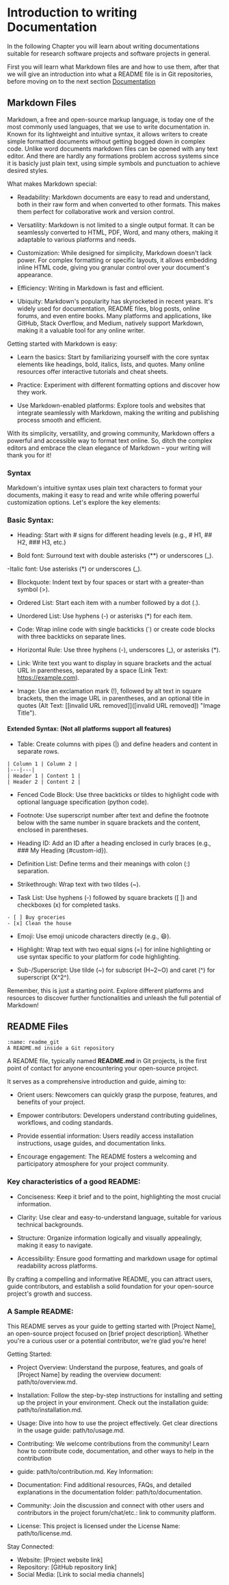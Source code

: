 # Introduction to writing Documentation

In the following Chapter you will learn about writing documentations suitable for research software projects and software projects in general.

First you will learn what Markdown files are and how to use them, after that we will give an introduction into what a README file is in Git repositories, before moving on to the next section [Documentation](https://software-engineering-group-up.github.io/RSE-UP/chapters/writing_documentation.html)


## Markdown Files

Markdown, a free and open-source markup language, is today one of the most commonly used languages, that we use to write documentation in. Known for its lightweight and intuitive syntax, it allows writers to create simple formatted documents without getting bogged down in complex code. Unlike word documents markdown files can be opened with any text editor. And there are hardly any formations problem accross systems since it is basicly just plain text, using simple symbols and punctuation to achieve desired styles.

What makes Markdown special:

- Readability: Markdown documents are easy to read and understand, both in 
  their raw form and when converted to other formats. 
  This makes them perfect for collaborative work and version control.

- Versatility: Markdown is not limited to a single output format. 
  It can be seamlessly converted to HTML, PDF, Word, and many others, making it
  adaptable to various platforms and needs.

- Customization: While designed for simplicity, Markdown doesn't lack power. 
  For complex formatting or specific layouts, it allows embedding inline HTML 
  code, giving you granular control over your document's appearance.

- Efficiency: Writing in Markdown is fast and efficient.

- Ubiquity: Markdown's popularity has skyrocketed in recent years. 
  It's widely used for documentation, README files, blog posts, online forums, 
  and even entire books. Many platforms and applications, like GitHub, 
  Stack Overflow, and Medium, natively support Markdown, 
  making it a valuable tool for any online writer.

Getting started with Markdown is easy:

- Learn the basics: Start by familiarizing yourself with the core syntax elements
like headings, bold, italics, lists, and quotes. Many online resources offer interactive tutorials and cheat sheets.

- Practice: Experiment with different formatting options and discover how they work.

- Use Markdown-enabled platforms: Explore tools and websites that integrate seamlessly with Markdown, making the writing and publishing process smooth and efficient.

With its simplicity, versatility, and growing community, Markdown offers a powerful and accessible way to format text online. So, ditch the complex editors and embrace the clean elegance of Markdown – your writing will thank you for it!

### Syntax
Markdown's intuitive syntax uses plain text characters to format your documents, making it easy to read and write while offering powerful customization options. Let's explore the key elements:

### **Basic Syntax:**
- Heading: Start with # signs for different heading levels (e.g., # H1, ## H2, ### H3, etc.)

- Bold font: Surround text with double asterisks (**) or underscores (_).

-Italic font: Use asterisks (*) or underscores (_).

- Blockquote: Indent text by four spaces or start with a greater-than symbol (>).

- Ordered List: Start each item with a number followed by a dot (.).

- Unordered List: Use hyphens (-) or asterisks (*) for each item.

- Code: Wrap inline code with single backticks (`) or create code blocks with three backticks on separate lines.

- Horizontal Rule: Use three hyphens (-), underscores (_), or asterisks (*).
- Link: Write text you want to display in square brackets and the actual URL in parentheses, separated by a space (Link Text: https://example.com).

- Image: Use an exclamation mark (!), followed by alt text in square brackets, then the image URL in parentheses, and an optional title in quotes (Alt Text: [[invalid URL removed]]([invalid URL removed]) "Image Title").

#### **Extended Syntax: (Not all platforms support all features)**

- Table: Create columns with pipes (|) and define headers and content in separate rows.

```
| Column 1 | Column 2 |
|---|---|
| Header 1 | Content 1 |
| Header 2 | Content 2 |
```

- Fenced Code Block: Use three backticks or tildes to highlight code with optional language specification (python code).

- Footnote: Use superscript number after text and define the footnote below with the same number in square brackets and the content, enclosed in parentheses.

- Heading ID: Add an ID after a heading enclosed in curly braces (e.g., ### My Heading {#custom-id}).

- Definition List: Define terms and their meanings with colon (:) separation.
- Strikethrough: Wrap text with two tildes (~).

- Task List: Use hyphens (-) followed by square brackets ([ ]) and checkboxes (x) for completed tasks.

```
- [ ] Buy groceries
- [x] Clean the house

```
- Emoji: Use emoji unicode characters directly (e.g., :smile:).

- Highlight: Wrap text with two equal signs (=) for inline highlighting or use syntax specific to your platform for code highlighting.

- Sub-/Superscript: Use tilde (~) for subscript (H~2~O) and caret (^) for superscript (X^2^).

Remember, this is just a starting point. Explore different platforms and resources to discover further functionalities and unleash the full potential of Markdown!

## README Files

```{figure} ../../figures/documentation/readme.png
:name: readme_git
A README.md inside a Git repository
```

A README file, typically named **README.md** in Git projects, is the first point of contact for anyone encountering your open-source project. 


It serves as a comprehensive introduction and guide, aiming to:

- Orient users: Newcomers can quickly grasp the purpose, features, and benefits of your project.

- Empower contributors: Developers understand contributing guidelines, workflows, and coding standards.

- Provide essential information: Users readily access installation instructions, usage guides, and documentation links.

- Encourage engagement: The README fosters a welcoming and participatory atmosphere for your project community.

### Key characteristics of a good README:

 - Conciseness: Keep it brief and to the point, highlighting the most crucial information.

- Clarity: Use clear and easy-to-understand language, suitable for various technical backgrounds.

- Structure: Organize information logically and visually appealingly, making it easy to navigate.

- Accessibility: Ensure good formatting and markdown usage for optimal readability across platforms.

By crafting a compelling and informative README, you can attract users, guide contributors, and establish a solid foundation for your open-source project's growth and success.


### A Sample README: 

This README serves as your guide to getting started with [Project Name], an open-source project focused on [brief project description]. Whether you're a curious user or a potential contributor, we're glad you're here!

Getting Started:

- Project Overview: Understand the purpose, features, and goals of [Project Name] by reading the overview document: path/to/overview.md.

- Installation: Follow the step-by-step instructions for installing and setting up the project in your environment. Check out the installation guide: path/to/installation.md.

- Usage: Dive into how to use the project effectively. Get clear directions in the usage guide: path/to/usage.md.

- Contributing: We welcome contributions from the community! Learn how to contribute code, documentation, and other ways to help in the contribution 

- guide: path/to/contribution.md.
Key Information:

- Documentation: Find additional resources, FAQs, and detailed explanations in the documentation folder: path/to/documentation.
- Community: Join the discussion and connect with other users and contributors in the project forum/chat/etc.: link to community platform.
- License: This project is licensed under the License Name: path/to/license.md.

Stay Connected:
- Website: [Project website link]
- Repository: [GitHub repository link]
- Social Media: [Link to social media channels]
